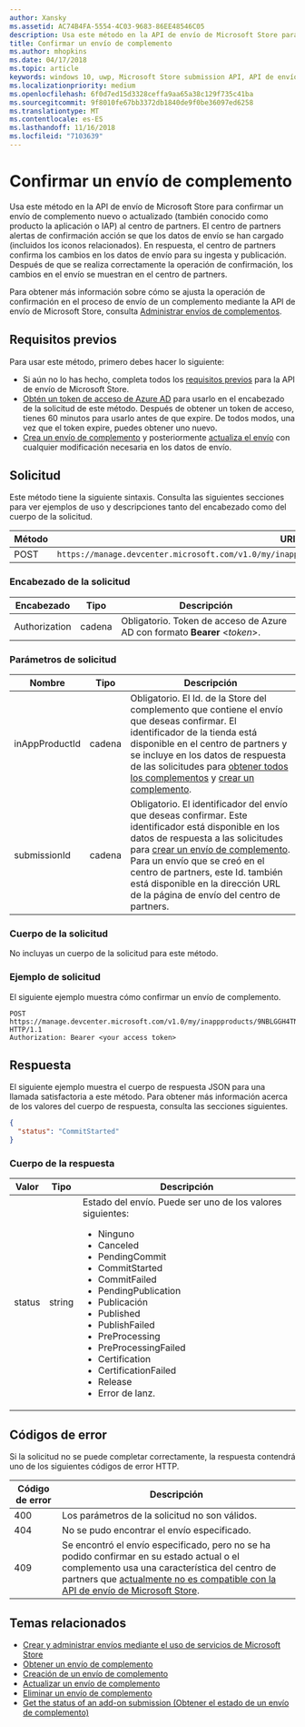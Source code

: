 ```yaml
---
author: Xansky
ms.assetid: AC74B4FA-5554-4C03-9683-86EE48546C05
description: Usa este método en la API de envío de Microsoft Store para confirmar un envío de complemento nuevo o actualizado al centro de partners.
title: Confirmar un envío de complemento
ms.author: mhopkins
ms.date: 04/17/2018
ms.topic: article
keywords: windows 10, uwp, Microsoft Store submission API, API de envío de Microsoft Store, commit add-on submission, confirmar envío de complemento, in-app product, producto desde la aplicación, IAP, IAP
ms.localizationpriority: medium
ms.openlocfilehash: 6f0d7ed15d3328ceffa9aa65a38c129f735c41ba
ms.sourcegitcommit: 9f8010fe67bb3372db1840de9f0be36097ed6258
ms.translationtype: MT
ms.contentlocale: es-ES
ms.lasthandoff: 11/16/2018
ms.locfileid: "7103639"
---
```

# <a name="commit-an-add-on-submission"></a>Confirmar un envío de complemento

Usa este método en la API de envío de Microsoft Store para confirmar un envío de complemento nuevo o actualizado (también conocido como producto la aplicación o IAP) al centro de partners. El centro de partners alertas de confirmación acción se que los datos de envío se han cargado (incluidos los iconos relacionados). En respuesta, el centro de partners confirma los cambios en los datos de envío para su ingesta y publicación. Después de que se realiza correctamente la operación de confirmación, los cambios en el envío se muestran en el centro de partners.

Para obtener más información sobre cómo se ajusta la operación de confirmación en el proceso de envío de un complemento mediante la API de envío de Microsoft Store, consulta [Administrar envíos de complementos](manage-add-on-submissions.md).

## <a name="prerequisites"></a>Requisitos previos

Para usar este método, primero debes hacer lo siguiente:

* Si aún no lo has hecho, completa todos los [requisitos previos](create-and-manage-submissions-using-windows-store-services.md#prerequisites) para la API de envío de Microsoft Store.
* [Obtén un token de acceso de Azure AD](create-and-manage-submissions-using-windows-store-services.md#obtain-an-azure-ad-access-token) para usarlo en el encabezado de la solicitud de este método. Después de obtener un token de acceso, tienes 60 minutos para usarlo antes de que expire. De todos modos, una vez que el token expire, puedes obtener uno nuevo.
* [Crea un envío de complemento](create-an-add-on-submission.md) y posteriormente [actualiza el envío](update-an-add-on-submission.md) con cualquier modificación necesaria en los datos de envío.

## <a name="request"></a>Solicitud

Este método tiene la siguiente sintaxis. Consulta las siguientes secciones para ver ejemplos de uso y descripciones tanto del encabezado como del cuerpo de la solicitud.

| Método | URI de solicitud                                                      |
|--------|------------------------------------------------------------------|
| POST    | ```https://manage.devcenter.microsoft.com/v1.0/my/inappproducts/{inAppProductId}/submissions/{submissionId}/commit``` |


### <a name="request-header"></a>Encabezado de la solicitud

| Encabezado        | Tipo   | Descripción                                                                 |
|---------------|--------|-----------------------------------------------------------------------------|
| Authorization | cadena | Obligatorio. Token de acceso de Azure AD con formato **Bearer** &lt;*token*&gt;. |


### <a name="request-parameters"></a>Parámetros de solicitud

| Nombre        | Tipo   | Descripción                                                                 |
|---------------|--------|-----------------------------------------------------------------------------|
| inAppProductId | cadena | Obligatorio. El Id. de la Store del complemento que contiene el envío que deseas confirmar. El identificador de la tienda está disponible en el centro de partners y se incluye en los datos de respuesta de las solicitudes para [obtener todos los complementos](get-all-add-ons.md) y [crear un complemento](create-an-add-on.md). |
| submissionId | cadena | Obligatorio. El identificador del envío que deseas confirmar. Este identificador está disponible en los datos de respuesta a las solicitudes para [crear un envío de complemento](create-an-add-on-submission.md). Para un envío que se creó en el centro de partners, este Id. también está disponible en la dirección URL de la página de envío del centro de partners.  |


### <a name="request-body"></a>Cuerpo de la solicitud

No incluyas un cuerpo de la solicitud para este método.

### <a name="request-example"></a>Ejemplo de solicitud

El siguiente ejemplo muestra cómo confirmar un envío de complemento.

```
POST https://manage.devcenter.microsoft.com/v1.0/my/inappproducts/9NBLGGH4TNMP/submissions/1152921504621230023/commit HTTP/1.1
Authorization: Bearer <your access token>
```

## <a name="response"></a>Respuesta

El siguiente ejemplo muestra el cuerpo de respuesta JSON para una llamada satisfactoria a este método. Para obtener más información acerca de los valores del cuerpo de respuesta, consulta las secciones siguientes.

```json
{
  "status": "CommitStarted"
}
```

### <a name="response-body"></a>Cuerpo de la respuesta

| Valor      | Tipo   | Descripción                                                                                                                                                                                                                                                                         |
|------------|--------|----------------------------------------------------------------------------------------------------------------------------------------------------------------------------------------------------------------------------------------------------------------------------------------|
| status           | string  | Estado del envío. Puede ser uno de los valores siguientes: <ul><li>Ninguno</li><li>Canceled</li><li>PendingCommit</li><li>CommitStarted</li><li>CommitFailed</li><li>PendingPublication</li><li>Publicación</li><li>Published</li><li>PublishFailed</li><li>PreProcessing</li><li>PreProcessingFailed</li><li>Certification</li><li>CertificationFailed</li><li>Release</li><li>Error de lanz.</li></ul>  |


## <a name="error-codes"></a>Códigos de error

Si la solicitud no se puede completar correctamente, la respuesta contendrá uno de los siguientes códigos de error HTTP.

| Código de error |  Descripción   |
|--------|------------------|
| 400  | Los parámetros de la solicitud no son válidos. |
| 404  | No se pudo encontrar el envío especificado. |
| 409  | Se encontró el envío especificado, pero no se ha podido confirmar en su estado actual o el complemento usa una característica del centro de partners que [actualmente no es compatible con la API de envío de Microsoft Store](create-and-manage-submissions-using-windows-store-services.md#not_supported). |


## <a name="related-topics"></a>Temas relacionados

* [Crear y administrar envíos mediante el uso de servicios de Microsoft Store](create-and-manage-submissions-using-windows-store-services.md)
* [Obtener un envío de complemento](get-an-add-on-submission.md)
* [Creación de un envío de complemento](create-an-add-on-submission.md)
* [Actualizar un envío de complemento](update-an-add-on-submission.md)
* [Eliminar un envío de complemento](delete-an-add-on-submission.md)
* [Get the status of an add-on submission (Obtener el estado de un envío de complemento)](get-status-for-an-add-on-submission.md)
